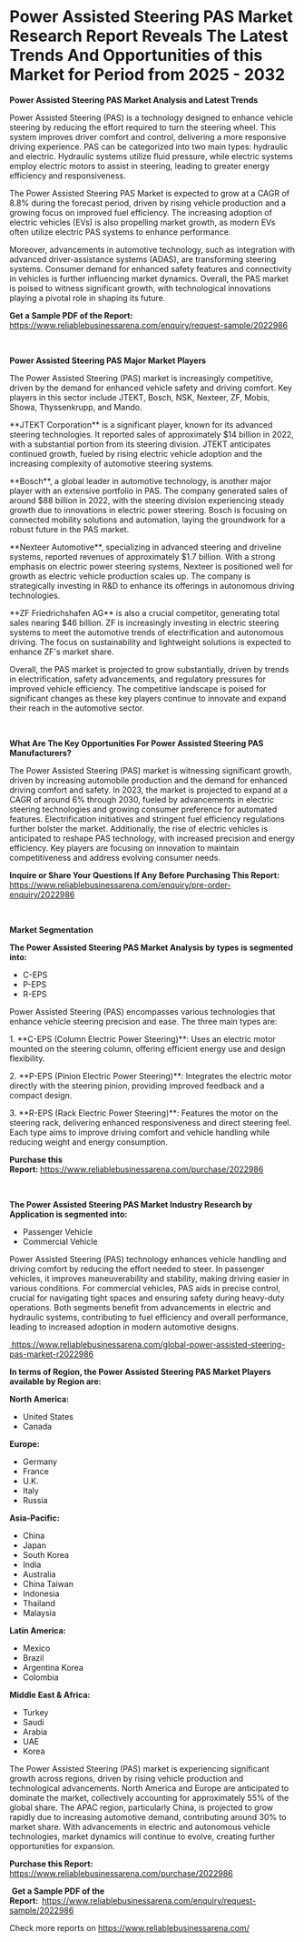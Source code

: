 <p><h1>Power Assisted Steering PAS Market Research Report Reveals The Latest Trends And Opportunities of this Market for Period from 2025 - 2032</h1></p><p><strong>Power Assisted Steering PAS Market Analysis and Latest Trends</strong></p>
<p><p>Power Assisted Steering (PAS) is a technology designed to enhance vehicle steering by reducing the effort required to turn the steering wheel. This system improves driver comfort and control, delivering a more responsive driving experience. PAS can be categorized into two main types: hydraulic and electric. Hydraulic systems utilize fluid pressure, while electric systems employ electric motors to assist in steering, leading to greater energy efficiency and responsiveness.</p><p>The Power Assisted Steering PAS Market is expected to grow at a CAGR of 8.8% during the forecast period, driven by rising vehicle production and a growing focus on improved fuel efficiency. The increasing adoption of electric vehicles (EVs) is also propelling market growth, as modern EVs often utilize electric PAS systems to enhance performance. </p><p>Moreover, advancements in automotive technology, such as integration with advanced driver-assistance systems (ADAS), are transforming steering systems. Consumer demand for enhanced safety features and connectivity in vehicles is further influencing market dynamics. Overall, the PAS market is poised to witness significant growth, with technological innovations playing a pivotal role in shaping its future.</p></p>
<p><strong>Get a Sample PDF of the Report:&nbsp;</strong> <a href="https://www.reliablebusinessarena.com/enquiry/request-sample/2022986?utm_campaign=2112&utm_medium=2&utm_source=Github&utm_content=ia&utm_term=29032025&utm_id=power-assisted-steering-pas">https://www.reliablebusinessarena.com/enquiry/request-sample/2022986</a></p>
<p>&nbsp;</p>
<p><strong>Power Assisted Steering PAS Major Market Players</strong></p>
<p><p>The Power Assisted Steering (PAS) market is increasingly competitive, driven by the demand for enhanced vehicle safety and driving comfort. Key players in this sector include JTEKT, Bosch, NSK, Nexteer, ZF, Mobis, Showa, Thyssenkrupp, and Mando.</p><p>**JTEKT Corporation** is a significant player, known for its advanced steering technologies. It reported sales of approximately $14 billion in 2022, with a substantial portion from its steering division. JTEKT anticipates continued growth, fueled by rising electric vehicle adoption and the increasing complexity of automotive steering systems.</p><p>**Bosch**, a global leader in automotive technology, is another major player with an extensive portfolio in PAS. The company generated sales of around $88 billion in 2022, with the steering division experiencing steady growth due to innovations in electric power steering. Bosch is focusing on connected mobility solutions and automation, laying the groundwork for a robust future in the PAS market.</p><p>**Nexteer Automotive**, specializing in advanced steering and driveline systems, reported revenues of approximately $1.7 billion. With a strong emphasis on electric power steering systems, Nexteer is positioned well for growth as electric vehicle production scales up. The company is strategically investing in R&D to enhance its offerings in autonomous driving technologies.</p><p>**ZF Friedrichshafen AG** is also a crucial competitor, generating total sales nearing $46 billion. ZF is increasingly investing in electric steering systems to meet the automotive trends of electrification and autonomous driving. The focus on sustainability and lightweight solutions is expected to enhance ZF's market share.</p><p>Overall, the PAS market is projected to grow substantially, driven by trends in electrification, safety advancements, and regulatory pressures for improved vehicle efficiency. The competitive landscape is poised for significant changes as these key players continue to innovate and expand their reach in the automotive sector.</p></p>
<p>&nbsp;</p>
<p><strong>What Are The Key Opportunities For Power Assisted Steering PAS Manufacturers?</strong></p>
<p><p>The Power Assisted Steering (PAS) market is witnessing significant growth, driven by increasing automobile production and the demand for enhanced driving comfort and safety. In 2023, the market is projected to expand at a CAGR of around 6% through 2030, fueled by advancements in electric steering technologies and growing consumer preference for automated features. Electrification initiatives and stringent fuel efficiency regulations further bolster the market. Additionally, the rise of electric vehicles is anticipated to reshape PAS technology, with increased precision and energy efficiency. Key players are focusing on innovation to maintain competitiveness and address evolving consumer needs.</p></p>
<p><strong>Inquire or Share Your Questions If Any Before Purchasing This Report:</strong> <a href="https://www.reliablebusinessarena.com/enquiry/pre-order-enquiry/2022986?utm_campaign=2112&utm_medium=2&utm_source=Github&utm_content=ia&utm_term=29032025&utm_id=power-assisted-steering-pas">https://www.reliablebusinessarena.com/enquiry/pre-order-enquiry/2022986</a></p>
<p>&nbsp;</p>
<p><strong>Market Segmentation</strong></p>
<p><strong>The Power Assisted Steering PAS Market Analysis by types is segmented into:</strong></p>
<p><ul><li>C-EPS</li><li>P-EPS</li><li>R-EPS</li></ul></p>
<p><p>Power Assisted Steering (PAS) encompasses various technologies that enhance vehicle steering precision and ease. The three main types are:</p><p>1. **C-EPS (Column Electric Power Steering)**: Uses an electric motor mounted on the steering column, offering efficient energy use and design flexibility.</p><p>   </p><p>2. **P-EPS (Pinion Electric Power Steering)**: Integrates the electric motor directly with the steering pinion, providing improved feedback and a compact design.</p><p>3. **R-EPS (Rack Electric Power Steering)**: Features the motor on the steering rack, delivering enhanced responsiveness and direct steering feel. Each type aims to improve driving comfort and vehicle handling while reducing weight and energy consumption.</p></p>
<p><strong>Purchase this Report:&nbsp;</strong><a href="https://www.reliablebusinessarena.com/purchase/2022986?utm_campaign=2112&utm_medium=2&utm_source=Github&utm_content=ia&utm_term=29032025&utm_id=power-assisted-steering-pas">https://www.reliablebusinessarena.com/purchase/2022986</a></p>
<p>&nbsp;</p>
<p><strong>The Power Assisted Steering PAS Market Industry Research by Application is segmented into:</strong></p>
<p><ul><li>Passenger Vehicle</li><li>Commercial Vehicle</li></ul></p>
<p><p>Power Assisted Steering (PAS) technology enhances vehicle handling and driving comfort by reducing the effort needed to steer. In passenger vehicles, it improves maneuverability and stability, making driving easier in various conditions. For commercial vehicles, PAS aids in precise control, crucial for navigating tight spaces and ensuring safety during heavy-duty operations. Both segments benefit from advancements in electric and hydraulic systems, contributing to fuel efficiency and overall performance, leading to increased adoption in modern automotive designs.</p></p>
<p><a href="https://www.reliablebusinessarena.com/global-power-assisted-steering-pas-market-r2022986?utm_campaign=2112&utm_medium=2&utm_source=Github&utm_content=ia&utm_term=29032025&utm_id=power-assisted-steering-pas">&nbsp;https://www.reliablebusinessarena.com/global-power-assisted-steering-pas-market-r2022986</a></p>
<p><strong>In terms of Region, the Power Assisted Steering PAS Market Players available by Region are:</strong></p>
<p>
    <p> <strong> North America: </strong>
        <ul>
            <li>United States</li>
            <li>Canada</li>
        </ul>
        </p> 
    <p> <strong> Europe: </strong>
        <ul>
            <li>Germany</li>
            <li>France</li>
            <li>U.K.</li>
            <li>Italy</li>
            <li>Russia</li>
        </ul>
        </p> 
    <p> <strong> Asia-Pacific: </strong>
        <ul>
            <li>China</li>
            <li>Japan</li>
            <li>South Korea</li>
            <li>India</li>
            <li>Australia</li>
            <li>China Taiwan</li>
            <li>Indonesia</li>
            <li>Thailand</li>
            <li>Malaysia</li>
        </ul>
        </p> 
    <p> <strong> Latin America: </strong>
        <ul>
            <li>Mexico</li>
            <li>Brazil</li>
            <li>Argentina Korea</li>
            <li>Colombia</li>
        </ul>
        </p> 
    <p> <strong> Middle East & Africa: </strong>
        <ul>
            <li>Turkey</li>
            <li>Saudi</li>
            <li>Arabia</li>
            <li>UAE</li>
            <li>Korea</li>
        </ul>
    </p>
    </p>
<p><p>The Power Assisted Steering (PAS) market is experiencing significant growth across regions, driven by rising vehicle production and technological advancements. North America and Europe are anticipated to dominate the market, collectively accounting for approximately 55% of the global share. The APAC region, particularly China, is projected to grow rapidly due to increasing automotive demand, contributing around 30% to market share. With advancements in electric and autonomous vehicle technologies, market dynamics will continue to evolve, creating further opportunities for expansion.</p></p>
<p><strong>Purchase this Report: </strong><a href="https://www.reliablebusinessarena.com/purchase/2022986?utm_campaign=2112&utm_medium=2&utm_source=Github&utm_content=ia&utm_term=29032025&utm_id=power-assisted-steering-pas">https://www.reliablebusinessarena.com/purchase/2022986</a></p>
<p>&nbsp;<strong>Get a Sample PDF of the Report:&nbsp;&nbsp;</strong><a href="https://www.reliablebusinessarena.com/enquiry/request-sample/2022986?utm_campaign=2112&utm_medium=2&utm_source=Github&utm_content=ia&utm_term=29032025&utm_id=power-assisted-steering-pas">https://www.reliablebusinessarena.com/enquiry/request-sample/2022986</a></p>
<p><strong></strong></p>
<p>Check more reports on <a href="https://www.reliablebusinessarena.com/?utm_campaign=2112&utm_medium=2&utm_source=Github&utm_content=ia&utm_term=29032025&utm_id=power-assisted-steering-pas">https://www.reliablebusinessarena.com/</a></p>